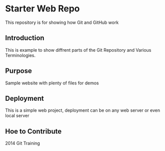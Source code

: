 # Starter Web Repo

This repository is for showing how Git and GitHub work

## Introduction

This is example to show diffrent parts of the Git Repository and Various Terminologies.

## Purpose

Sample website with plenty of files for demos
## Deployment

This is a simple web project, deployment can be on any web server or even local server

## Hoe to Contribute

2014 Git Training